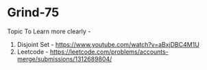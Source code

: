 # Grind-75

Topic To Learn more clearly - 
1. Disjoint Set - https://www.youtube.com/watch?v=aBxjDBC4M1U
2.   Leetcode - https://leetcode.com/problems/accounts-merge/submissions/1312689804/
